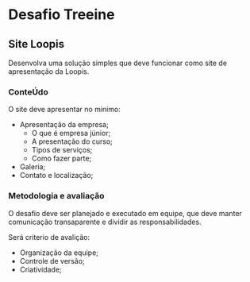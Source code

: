 # Desafio Treeine 
## Site Loopis

Desenvolva uma solução simples que deve funcionar como site de apresentação da Loopis. 

### ConteÚdo

O site deve apresentar no minimo:
 
* Apresentação da empresa;
    * O que é empresa júnior;
    * A presentação do curso;
    * Tipos de serviços;
    * Como fazer parte;
* Galeria; 
* Contato e localização;

### Metodologia e avaliação 

O desafio deve ser planejado e executado em equipe, que deve manter comunicação transaparente e dividir as responsabilidades.

Será criterio de avalição:
* Organização da equipe; 
* Controle de versão;
* Criatividade;


